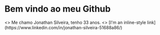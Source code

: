 <h1>
Bem vindo ao meu Github
</h1>
<>
Me chamo Jonathan Silveira, tenho 33 anos.
</>
<>
[I'm an inline-style link](https://www.linkedin.com/in/jonathan-silveira-51688a86/)
</>


















<!--
**jonathansilveira1987/jonathansilveira1987** is a ✨ _special_ ✨ repository because its `README.md` (this file) appears on your GitHub profile.

Here are some ideas to get you started:

- 🔭 I’m currently working on ...
- 🌱 I’m currently learning ...
- 👯 I’m looking to collaborate on ...
- 🤔 I’m looking for help with ...
- 💬 Ask me about ...
- 📫 How to reach me: ...
- 😄 Pronouns: ...
- ⚡ Fun fact: ...
-->
